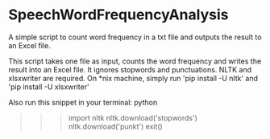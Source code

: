 # SpeechWordFrequencyAnalysis
A simple script to count word frequency in a txt file and outputs the result to an Excel file.

This script takes one file as input, counts the word frequency and writes 
the result into an Excel file.
It ignores stopwords and punctuations.
NLTK and xlsxwriter are required.
On *nix machine, simply run 'pip install -U nltk' 
and 'pip install -U xlsxwriter'

Also run this snippet in your terminal:
python
>>> import nltk
>>> nltk.download('stopwords')
>>> nltk.download('punkt')
>>> exit()

